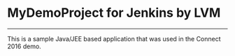 # MyDemoProject for Jenkins by LVM
-------------

This is a sample Java/JEE based application that was used in the Connect 2016 demo. 
